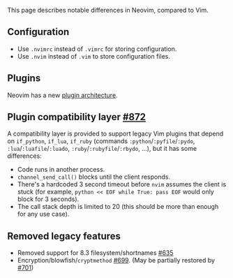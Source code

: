 This page describes notable differences in Neovim, compared to Vim.

## Configuration
* Use `.nvimrc` instead of `.vimrc` for storing configuration.
* Use `.nvim` instead of `.vim` to store configuration files.

## Plugins

Neovim has a new [plugin architecture](Plugin-UI-architecture).

## Plugin compatibility layer [#872](https://github.com/neovim/neovim/pull/872)

A compatibility layer is provided to support legacy Vim plugins that depend on
`if_python`, `if_lua`, `if_ruby` (commands `:python`/`:pyfile`/`:pydo`, `:lua`/`:luafile`/`:luado`, `:ruby`/`:rubyfile`/`:rbydo`, ...), but it has some differences:

- Code runs in another process.
- `channel_send_call()` blocks until the client responds.
- There's a hardcoded 3 second timeout before `nvim` assumes the client is stuck (for example, `python << EOF while True: pass EOF` would only block for 3 seconds).
- The call stack depth is limited to 20 (this should be more than enough for any use case).

## Removed legacy features

* Removed support for 8.3 filesystem/shortnames [#635](https://github.com/neovim/neovim/pull/635)
* Encryption/blowfish/`cryptmethod` [#699](https://github.com/neovim/neovim/pull/699). (May be partially restored by [#701](https://github.com/neovim/neovim/issues/701))